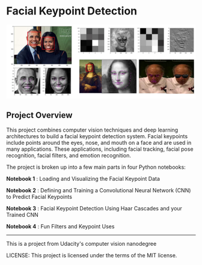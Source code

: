 [//]: # "Image References"

[image1]: ./images/key_pts_example.png "Facial Keypoint Detection"

# Facial Keypoint Detection



![readme](./images/readme.JPG)

## Project Overview

This project combines computer vision techniques and deep learning architectures to build a facial keypoint detection system. Facial keypoints include points around the eyes, nose, and mouth on a face and are used in many applications. These applications, including facial tracking, facial pose recognition, facial filters, and emotion recognition.



The project is broken up into a few main parts in four Python notebooks:

__Notebook 1__ : Loading and Visualizing the Facial Keypoint Data

__Notebook 2__ : Defining and Training a Convolutional Neural Network (CNN) to Predict Facial Keypoints

__Notebook 3__ : Facial Keypoint Detection Using Haar Cascades and your Trained CNN

__Notebook 4__ : Fun Filters and Keypoint Uses




____________________________________________________________________

This is a project from Udacity's computer vision nanodegree


LICENSE: This project is licensed under the terms of the MIT license.
